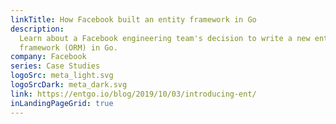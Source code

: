 ```yaml
---
linkTitle: How Facebook built an entity framework in Go
description: 
  Learn about a Facebook engineering team's decision to write a new entity
  framework (ORM) in Go.
company: Facebook
series: Case Studies
logoSrc: meta_light.svg
logoSrcDark: meta_dark.svg
link: https://entgo.io/blog/2019/10/03/introducing-ent/
inLandingPageGrid: true
---
```

